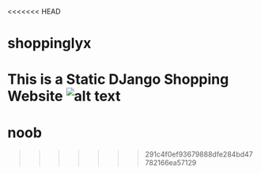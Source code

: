 <<<<<<< HEAD
# shoppinglyx
This is a Static DJango Shopping Website 
![alt text](https://github.com/geekyshow1/shoppinglyx/blob/main/Screenshots/Home.jpeg)
=======
# noob
>>>>>>> 291c4f0ef93679888dfe284bd47782166ea57129
